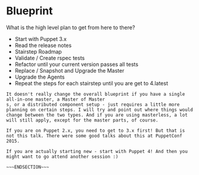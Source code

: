 <!SLIDE incremental>
# Blueprint
What is the high level plan to get from here to there?

* Start with Puppet 3.x
* Read the release notes
* Stairstep Roadmap
* Validate / Create rspec tests
* Refactor until your current version passes all tests
* Replace / Snapshot and Upgrade the Master
* Upgrade the Agents
* Repeat the steps for each stairstep until you are get to 4.latest


~~~SECTION:notes~~~
It doesn't really change the overall blueprint if you have a single all-in-one master, a Master of Master
s, or a distributed component setup - just requires a little more planning on certain steps. I will try and point out where things would change between the two types. And if you are using masterless, a lot will still apply, except for the master parts, of course.

If you are on Puppet 2.x, you need to get to 3.x first! But that is not this talk. There were some good talks about this at PuppetConf 2015.

If you are actually starting new - start with Puppet 4! And then you might want to go attend another session :)

~~~ENDSECTION~~~
